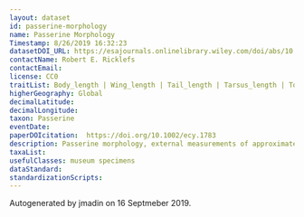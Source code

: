 ```yaml
---
layout: dataset
id: passerine-morphology
name: Passerine Morphology
Timestamp: 8/26/2019 16:32:23
datasetDOI_URL: https://esajournals.onlinelibrary.wiley.com/doi/abs/10.1002/ecy.1783
contactName: Robert E. Ricklefs
contactEmail: 
license: CC0
traitList: Body_length | Wing_length | Tail_length | Tarsus_length | Toe_length | Bill_length | Bill_width | Bill_depth | Biogeographic_region
higherGeography: Global
decimalLatitude: 
decimalLongitude: 
taxon: Passerine
eventDate: 
paperDOIcitation:  https://doi.org/10.1002/ecy.1783
description: Passerine morphology, external measurements of approximately one‐quarter of passerine bird species
taxaList: 
usefulClasses: museum specimens
dataStandard: 
standardizationScripts: 
---
```


Autogenerated by jmadin on 16 Septmeber 2019.
